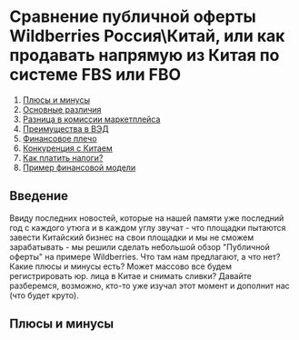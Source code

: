 # Сравнение публичной оферты Wildberries Россия\Китай, или как продавать напрямую из Китая по системе FBS или FBO
1. [Плюсы и минусы](#Плюсы-и-минусы)
2. [Основные различия](#Основные-различия)
3. [Разница в комиссии маркетплейса](#Разница-в-комиссии=маркетплейса)
4. [Преимущества в ВЭД](#Преимущества-в-ВЭД)
5. [Финансовое плечо](#Финансовое-плечо)
6. [Конкуренция с Китаем](#Конкуренция-с-Китаем)
7. [Как платить налоги?](#Как-платить-налоги?)
8. [Пример финансовой модели](#Пример-финансовой-модели)

## Введение
Ввиду последних новостей, которые на нашей памяти уже последний год с каждого утюга и в каждом углу звучат - что площадки пытаются завести Китайский бизнес на свои площадки и мы не сможем зарабатывать - мы решили сделать небольшой обзор "Публичной оферты" на примере Wildberries. Что там нам предлагают, а что нет? Какие плюсы и минусы есть? Может массово все будем регистрировать юр. лица в Китае и снимать сливки? Давайте разберемся, возможно, кто-то уже изучал этот момент и дополнит нас (что будет круто).

## Плюсы и минусы

<!--stackedit_data:
eyJoaXN0b3J5IjpbLTEyMzQ5NjM1NzQsMTIxMjc4MjYzMCw0OT
QxMzk5MzgsMzE3MzQ2NTE4LC04OTA5NTY4NDksLTgwNDQzNzUx
NywtMzU0MzEyMjQ0LC0yMDg4NzQ2NjEyLC0yMDg4NzQ2NjEyLC
0xODExMzA4MjJdfQ==
-->